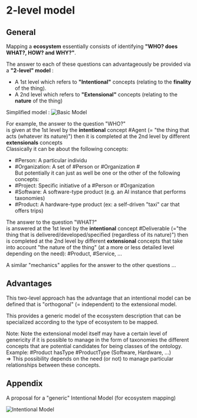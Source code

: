 2-level model
==

General
-
Mapping a __ecosystem__ essentially consists of identifying __"WHO? does WHAT?, HOW? and WHY?"__.

The answer to each of these questions can advantageously be provided via a __"2-level" model__ :
* A 1st level which refers to __"Intentional"__ concepts (relating to the __finality__ of the thing).
* A 2nd level which refers to __"Extensional"__ concepts (relating to the __nature__ of the thing)

Simplified model :
![Basic Model](https://github.com/iPlumb3r/EntangledBootstrap_Topincs/blob/master/images/BasicModel_2020-02-11.png)


For example, the answer to the question "WHO?"   
is given at the 1st level by the __intentional__ concept #Agent (= "the thing that acts (whatever its nature)")
then it is completed at the 2nd level by different __extensionals__ concepts   
Classically it can be about the following concepts:
* #Person: A particular individu   
* #Organization: A set of #Person or #Organization #   
But potentially it can just as well be one or the other of the following concepts: 
* #Project: Specific initiative of a #Person or #Organization
* #Software: A software-type product (e.g. an AI instance that performs taxonomies)   
* #Product: A hardware-type product (ex: a self-driven "taxi" car that offers trips)   

The answer to the question "WHAT?"    
is answered at the 1st level by the  __intentional__ concept #Deliverable (="the thing that is delivered/developed/specified (regardless of its nature)")
then is completed at the 2nd level by different __extensional__ concepts that take into account "the nature of the thing" (at a more or less detailed level depending on the need): #Product, #Service, ... 

A similar "mechanics" applies for the answer to the other questions ...

Advantages
-
This two-level approach has the advantage that an intentional model can be defined that is "orthogonal" (= independent) to the extensional model.

This provides a generic model of the ecosystem description that can be specialized according to the type of ecosystem to be mapped.

Note: Note the extensional model itself may have a certain level of genericity if it is possible to manage in the form of taxonomies the different concepts that are potential candidates for being classes of the ontology.    
Example: #Product hasType #ProductType (Software, Hardware, ...)   
=> This possibility depends on the need (or not) to manage particular relationships between these concepts.

Appendix
-
A proposal for a "generic" Intentional Model (for ecosystem mapping)

![Intentional Model](https://github.com/iPlumb3r/EntangledBootstrap_Topincs/blob/master/images/IntentionalModel_2020-02-11.png)
